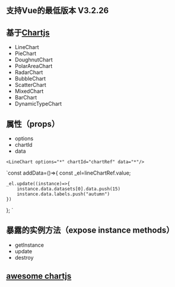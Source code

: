 ## 支持Vue的最低版本 V3.2.26

## 基于[Chartjs](https://www.chartjs.org/)

- LineChart
- PieChart
- DoughnutChart
- PolarAreaChart
- RadarChart
- BubbleChart
- ScatterChart
- MixedChart
- BarChart
- DynamicTypeChart

## 属性（props）
- options
- chartId
- data

`<LineChart options="*" chartId="chartRef" data="*"/>`


`const addData=()=>{
	const _el=lineChartRef.value;
	
	_el.update((instance)=>{
		instance.data.datasets[0].data.push(15)
		instance.data.labels.push("autumn")
	})
};
`

## 暴露的实例方法（expose instance methods）
- getInstance
- update
- destroy

## [awesome chartjs](https://github.com/chartjs/awesome#charts) 
